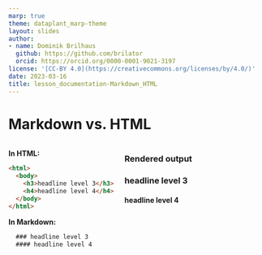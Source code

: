 ```yaml
---
marp: true
theme: dataplant_marp-theme
layout: slides
author:
- name: Dominik Brilhaus
  github: https://github.com/brilator
  orcid: https://orcid.org/0000-0001-9021-3197
license: '[CC-BY 4.0](https://creativecommons.org/licenses/by/4.0/)'
date: 2023-03-16
title: lesson_documentation-Markdown_HTML
---
```


# Markdown vs. HTML

<style scoped>
.columns {
    display: grid;
    grid-template-columns: repeat(2, minmax(0, 1fr));
    gap: 5rem;
}
ul {
    margin: 5; padding: 0;
}
</style>

<div class="columns">
<div class="columns-left">


**In HTML:**

```html
<html>
  <body>    
    <h3>headline level 3</h3>
    <h4>headline level 4</h4>
  </body>
</html>
```

**In Markdown:**

```md
  ### headline level 3
  #### headline level 4
```

</div>
<div class="columns-right">

### Rendered output

### headline level 3
#### headline level 4

</div>
</div>
